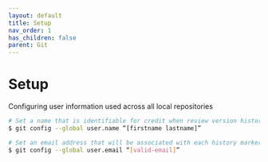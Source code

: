 ```yaml
---
layout: default
title: Setup
nav_order: 1
has_children: false
parent: Git
---
```


# Setup
Configuring user information used across all local repositories
```bash
# Set a name that is identifiable for credit when review version history
$ git config --global user.name “[firstname lastname]”

# Set an email address that will be associated with each history marker
$ git config --global user.email “[valid-email]”
```

